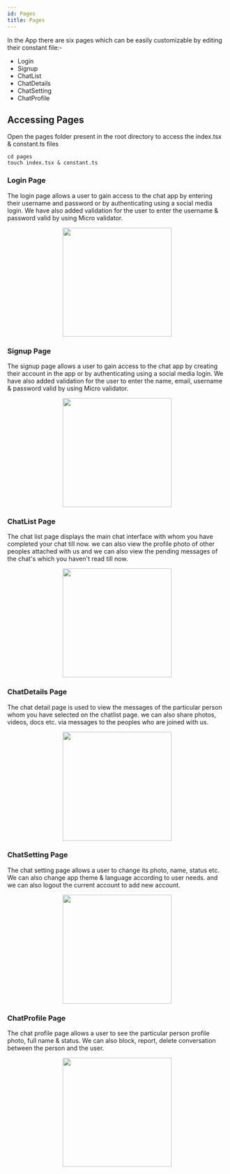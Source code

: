 ```yaml
---
id: Pages
title: Pages
---
```


In the App there are six pages which can be easily customizable by editing their constant file:-
* Login
* Signup
* ChatList
* ChatDetails
* ChatSetting
* ChatProfile

## Accessing Pages
Open the pages folder present in the root directory to access the index.tsx & constant.ts files

```
cd pages
touch index.tsx & constant.ts
```

### Login Page
The login page allows a user to gain access to the chat app by entering their username and password or by authenticating using a social media login.
We have also added validation for the user to enter the username & password valid by using Micro validator.

<p align="center">
  <img width="250" src="../img/undraw_note_list.svg">
</p>

### Signup Page
The signup page allows a user to gain access to the chat app by creating their account in the app or by authenticating using a social media login.
We have also added validation for the user to enter the name, email, username & password valid by using Micro validator.

<p align="center">
  <img width="250" src="../img/undraw_online.svg">
</p>

### ChatList Page
The chat list page displays the main chat interface with whom you have completed your chat till now.
we can also view the profile photo of other peoples attached with us and we can also view the pending messages of the chat's which you haven't read till now.

<p align="center">
  <img width="250" src="../img/undraw_note_list.svg">
</p>

### ChatDetails Page
The chat detail page is used to view the messages of the particular person whom you have selected on the chatlist page.
we can also share photos, videos, docs etc. via messages to the peoples who are joined with us.

<p align="center">
  <img width="250" src="../img/undraw_online.svg">
</p>

### ChatSetting Page
The chat setting page allows a user to change its photo, name, status etc.
We can also change app theme & language according to user needs.
and we can also logout the current account to add new account.

<p align="center">
  <img width="250" src="../img/undraw_note_list.svg">
</p>

### ChatProfile Page
The chat profile page allows a user to see the particular person profile photo, full name & status.
We can also block, report, delete conversation between the person and the user.

<p align="center">
  <img width="250" src="../img/undraw_online.svg">
</p>

